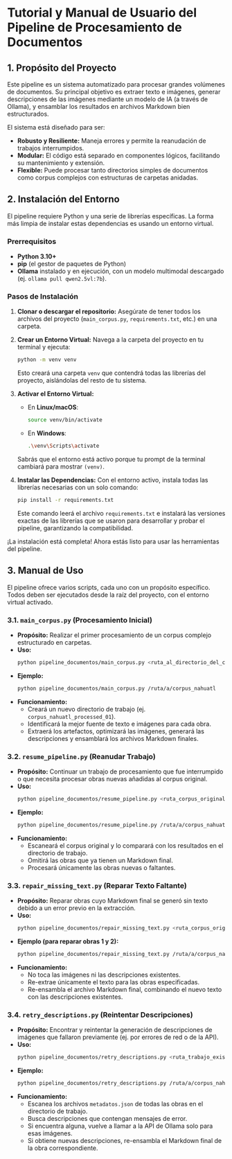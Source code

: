 # Tutorial y Manual de Usuario del Pipeline de Procesamiento de Documentos

## 1. Propósito del Proyecto

Este pipeline es un sistema automatizado para procesar grandes volúmenes de documentos. Su principal objetivo es extraer texto e imágenes, generar descripciones de las imágenes mediante un modelo de IA (a través de Ollama), y ensamblar los resultados en archivos Markdown bien estructurados.

El sistema está diseñado para ser:
- **Robusto y Resiliente:** Maneja errores y permite la reanudación de trabajos interrumpidos.
- **Modular:** El código está separado en componentes lógicos, facilitando su mantenimiento y extensión.
- **Flexible:** Puede procesar tanto directorios simples de documentos como corpus complejos con estructuras de carpetas anidadas.

## 2. Instalación del Entorno

El pipeline requiere Python y una serie de librerías específicas. La forma más limpia de instalar estas dependencias es usando un entorno virtual.

### Prerrequisitos

- **Python 3.10+**
- **pip** (el gestor de paquetes de Python)
- **Ollama** instalado y en ejecución, con un modelo multimodal descargado (ej. `ollama pull qwen2.5vl:7b`).

### Pasos de Instalación

1.  **Clonar o descargar el repositorio:** Asegúrate de tener todos los archivos del proyecto (`main_corpus.py`, `requirements.txt`, etc.) en una carpeta.

2.  **Crear un Entorno Virtual:**
    Navega a la carpeta del proyecto en tu terminal y ejecuta:
    ```bash
    python -m venv venv
    ```
    Esto creará una carpeta `venv` que contendrá todas las librerías del proyecto, aislándolas del resto de tu sistema.

3.  **Activar el Entorno Virtual:**
    - En **Linux/macOS**:
      ```bash
      source venv/bin/activate
      ```
    - En **Windows**:
      ```bash
      .\venv\Scripts\activate
      ```
    Sabrás que el entorno está activo porque tu prompt de la terminal cambiará para mostrar `(venv)`.

4.  **Instalar las Dependencias:**
    Con el entorno activo, instala todas las librerías necesarias con un solo comando:
    ```bash
    pip install -r requirements.txt
    ```
    Este comando leerá el archivo `requirements.txt` e instalará las versiones exactas de las librerías que se usaron para desarrollar y probar el pipeline, garantizando la compatibilidad.

¡La instalación está completa! Ahora estás listo para usar las herramientas del pipeline.

## 3. Manual de Uso

El pipeline ofrece varios scripts, cada uno con un propósito específico. Todos deben ser ejecutados desde la raíz del proyecto, con el entorno virtual activado.

### 3.1. `main_corpus.py` (Procesamiento Inicial)

- **Propósito:** Realizar el primer procesamiento de un corpus complejo estructurado en carpetas.
- **Uso:**
  ```bash
  python pipeline_documentos/main_corpus.py <ruta_al_directorio_del_corpus>
  ```
- **Ejemplo:**
  ```bash
  python pipeline_documentos/main_corpus.py /ruta/a/corpus_nahuatl
  ```
- **Funcionamiento:**
  - Creará un nuevo directorio de trabajo (ej. `corpus_nahuatl_processed_01`).
  - Identificará la mejor fuente de texto e imágenes para cada obra.
  - Extraerá los artefactos, optimizará las imágenes, generará las descripciones y ensamblará los archivos Markdown finales.

### 3.2. `resume_pipeline.py` (Reanudar Trabajo)

- **Propósito:** Continuar un trabajo de procesamiento que fue interrumpido o que necesita procesar obras nuevas añadidas al corpus original.
- **Uso:**
  ```bash
  python pipeline_documentos/resume_pipeline.py <ruta_corpus_original> <ruta_trabajo_existente>
  ```
- **Ejemplo:**
  ```bash
  python pipeline_documentos/resume_pipeline.py /ruta/a/corpus_nahuatl /ruta/a/corpus_nahuatl_processed_01
  ```
- **Funcionamiento:**
  - Escaneará el corpus original y lo comparará con los resultados en el directorio de trabajo.
  - Omitirá las obras que ya tienen un Markdown final.
  - Procesará únicamente las obras nuevas o faltantes.

### 3.3. `repair_missing_text.py` (Reparar Texto Faltante)

- **Propósito:** Reparar obras cuyo Markdown final se generó sin texto debido a un error previo en la extracción.
- **Uso:**
  ```bash
  python pipeline_documentos/repair_missing_text.py <ruta_corpus_original> <ruta_trabajo_existente> <IDs_obras>
  ```
- **Ejemplo (para reparar obras 1 y 2):**
  ```bash
  python pipeline_documentos/repair_missing_text.py /ruta/a/corpus_nahuatl /ruta/a/corpus_nahuatl_processed_01 1,2
  ```
- **Funcionamiento:**
  - No toca las imágenes ni las descripciones existentes.
  - Re-extrae únicamente el texto para las obras especificadas.
  - Re-ensambla el archivo Markdown final, combinando el nuevo texto con las descripciones existentes.

### 3.4. `retry_descriptions.py` (Reintentar Descripciones)

- **Propósito:** Encontrar y reintentar la generación de descripciones de imágenes que fallaron previamente (ej. por errores de red o de la API).
- **Uso:**
  ```bash
  python pipeline_documentos/retry_descriptions.py <ruta_trabajo_existente>
  ```
- **Ejemplo:**
  ```bash
  python pipeline_documentos/retry_descriptions.py /ruta/a/corpus_nahuatl_processed_01
  ```
- **Funcionamiento:**
  - Escanea los archivos `metadatos.json` de todas las obras en el directorio de trabajo.
  - Busca descripciones que contengan mensajes de error.
  - Si encuentra alguna, vuelve a llamar a la API de Ollama solo para esas imágenes.
  - Si obtiene nuevas descripciones, re-ensambla el Markdown final de la obra correspondiente.
